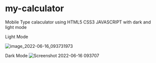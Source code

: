 # my-calculator

Mobile Type calaculator using HTML5 CSS3 JAVASCRIPT with dark and light mode

Light Mode

![image_2022-06-16_093731973](https://user-images.githubusercontent.com/79183846/173992354-eac83b8b-7973-421e-b239-85c90bdf95a5.png)

Dark Mode
![Screenshot 2022-06-16 093707](https://user-images.githubusercontent.com/79183846/173992435-a1376592-2cd4-44c4-aa53-471383f38840.png)


